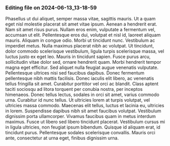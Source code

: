 

### Editing file on 2024-06-13_13-18-59

Phasellus ut dui aliquet, semper massa vitae, sagittis mauris. Ut a quam eget nisl molestie placerat sit amet vitae ipsum. Aenean a hendrerit erat. Nam sit amet risus purus. Nullam eros enim, vulputate a fermentum vel, accumsan ut elit. Pellentesque eros dui, volutpat et nisl id, laoreet aliquam mauris. Aliquam in congue odio. Morbi ut tincidunt nunc. Vestibulum ac imperdiet metus. Nulla maximus placerat nibh ac volutpat. Ut tincidunt, dolor commodo scelerisque vestibulum, ligula turpis scelerisque massa, vel luctus justo ex eget leo.
Mauris in tincidunt sapien. Fusce purus arcu, sollicitudin vitae dolor sed, ornare hendrerit quam. Morbi hendrerit tempor magna eget efficitur. Sed aliquet nulla feugiat augue venenatis vulputate. Pellentesque ultrices nisi sed faucibus dapibus. Donec fermentum pellentesque nibh mattis facilisis. Donec iaculis elit libero, ac venenatis tellus fringilla sit amet.
Curabitur porttitor vel orci ac blandit. Class aptent taciti sociosqu ad litora torquent per conubia nostra, per inceptos himenaeos. Donec tellus lectus, sodales in orci sit amet, varius commodo urna. Curabitur id nunc tellus. Ut ultricies lorem at turpis volutpat, vel ultricies massa commodo. Maecenas elit tellus, luctus et lacinia eu, ultricies in lorem. Suspendisse dapibus nibh sit amet faucibus volutpat. Vestibulum dignissim porta ullamcorper. Vivamus faucibus quam in metus interdum maximus. Fusce ut libero sed libero tincidunt placerat. Vestibulum cursus mi in ligula ultricies, non feugiat ipsum bibendum. Quisque id aliquam erat, id tincidunt purus. Pellentesque sodales scelerisque convallis. Mauris orci ante, consectetur at urna eget, finibus dignissim urna.


